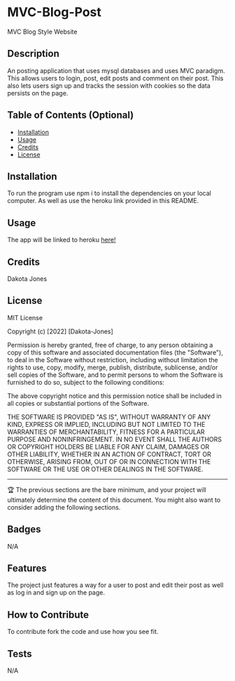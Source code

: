# MVC-Blog-Post

MVC Blog Style Website

## Description

An posting application that uses mysql databases and uses MVC paradigm. This allows users to login, post, edit posts and comment on their post. This also lets users sign up and tracks the session with cookies so the data persists on the page.

## Table of Contents (Optional)

- [Installation](#installation)
- [Usage](#usage)
- [Credits](#credits)
- [License](#license)

## Installation

To run the program use npm i to install the dependencies on your local computer. As well as use the heroku link provided in this README.

## Usage

The app will be linked to heroku [here!](https://tech-blog-dashboard.herokuapp.com/)

## Credits

Dakota Jones

## License

MIT License

Copyright (c) [2022] [Dakota-Jones]

Permission is hereby granted, free of charge, to any person obtaining a copy
of this software and associated documentation files (the "Software"), to deal
in the Software without restriction, including without limitation the rights
to use, copy, modify, merge, publish, distribute, sublicense, and/or sell
copies of the Software, and to permit persons to whom the Software is
furnished to do so, subject to the following conditions:

The above copyright notice and this permission notice shall be included in all
copies or substantial portions of the Software.

THE SOFTWARE IS PROVIDED "AS IS", WITHOUT WARRANTY OF ANY KIND, EXPRESS OR
IMPLIED, INCLUDING BUT NOT LIMITED TO THE WARRANTIES OF MERCHANTABILITY,
FITNESS FOR A PARTICULAR PURPOSE AND NONINFRINGEMENT. IN NO EVENT SHALL THE
AUTHORS OR COPYRIGHT HOLDERS BE LIABLE FOR ANY CLAIM, DAMAGES OR OTHER
LIABILITY, WHETHER IN AN ACTION OF CONTRACT, TORT OR OTHERWISE, ARISING FROM,
OUT OF OR IN CONNECTION WITH THE SOFTWARE OR THE USE OR OTHER DEALINGS IN THE
SOFTWARE.

---

🏆 The previous sections are the bare minimum, and your project will ultimately determine the content of this document. You might also want to consider adding the following sections.

## Badges

N/A

## Features

The project just features a way for a user to post and edit their post as well as log in and sign up on the page.

## How to Contribute

To contribute fork the code and use how you see fit.

## Tests

N/A
